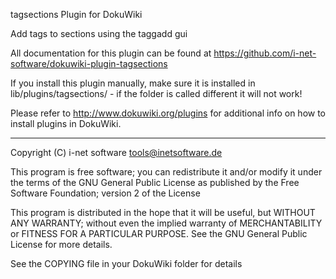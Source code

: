 tagsections Plugin for DokuWiki

Add tags to sections using the taggadd gui

All documentation for this plugin can be found at
https://github.com/i-net-software/dokuwiki-plugin-tagsections

If you install this plugin manually, make sure it is installed in
lib/plugins/tagsections/ - if the folder is called different it
will not work!

Please refer to http://www.dokuwiki.org/plugins for additional info
on how to install plugins in DokuWiki.

----
Copyright (C) i-net software <tools@inetsoftware.de>

This program is free software; you can redistribute it and/or modify
it under the terms of the GNU General Public License as published by
the Free Software Foundation; version 2 of the License

This program is distributed in the hope that it will be useful,
but WITHOUT ANY WARRANTY; without even the implied warranty of
MERCHANTABILITY or FITNESS FOR A PARTICULAR PURPOSE.  See the
GNU General Public License for more details.

See the COPYING file in your DokuWiki folder for details

